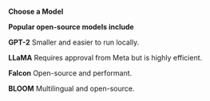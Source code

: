 **Choose a Model**

**Popular open-source models include**

**GPT-2** Smaller and easier to run locally.

**LLaMA** Requires approval from Meta but is highly efficient.

**Falcon** Open-source and performant.

**BLOOM** Multilingual and open-source.

